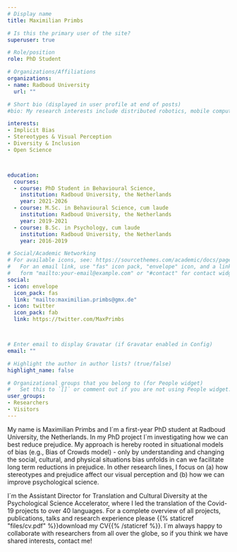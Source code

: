 ```yaml
---
# Display name
title: Maximilian Primbs

# Is this the primary user of the site?
superuser: true

# Role/position
role: PhD Student

# Organizations/Affiliations
organizations:
- name: Radboud University
  url: ""

# Short bio (displayed in user profile at end of posts)
#bio: My research interests include distributed robotics, mobile computing and programmable matter.

interests:
- Implicit Bias
- Stereotypes & Visual Perception
- Diversity & Inclusion
- Open Science



education:
  courses:
  - course: PhD Student in Behavioural Science, 
    institution: Radboud University, the Netherlands
    year: 2021-2026
  - course: M.Sc. in Behavioural Science, cum laude
    institution: Radboud University, the Netherlands
    year: 2019-2021
  - course: B.Sc. in Psychology, cum laude
    institution: Radboud University, the Netherlands
    year: 2016-2019

# Social/Academic Networking
# For available icons, see: https://sourcethemes.com/academic/docs/page-builder/#icons
#   For an email link, use "fas" icon pack, "envelope" icon, and a link in the
#   form "mailto:your-email@example.com" or "#contact" for contact widget.
social:
- icon: envelope
  icon_pack: fas
  link: "mailto:maximilian.primbs@gmx.de"  
- icon: twitter
  icon_pack: fab
  link: https://twitter.com/MaxPrimbs



# Enter email to display Gravatar (if Gravatar enabled in Config)
email: ""

# Highlight the author in author lists? (true/false)
highlight_name: false

# Organizational groups that you belong to (for People widget)
#   Set this to `[]` or comment out if you are not using People widget.
user_groups:
- Researchers
- Visitors
---
```


My name is Maximilian Primbs and I´m a first-year PhD student at Radboud University, the Netherlands.
In my PhD project I`m investigating how we can best reduce prejudice. My approach is hereby rooted in situational models of bias (e.g., Bias of Crowds model) - only by understanding and changing the social, cultural, and physical situations bias unfolds in can we facilitate long term reductions in prejudice. In other research lines, I focus on (a) how stereotypes and prejudice affect our visual perception and (b) how we can improve psychological science. 

I´m the Assistant Director for Translation and Cultural Diversity at the Psychological Science Accelerator, where I led the translation of the Covid-19 projects to over 40 languages. For a complete overview of all projects, publications, talks and research experience please {{% staticref "files/cv.pdf" %}}download my CV{{% /staticref %}}. I´m always happy to collaborate with researchers from all over the globe, so if you think we have shared interests, contact me!
